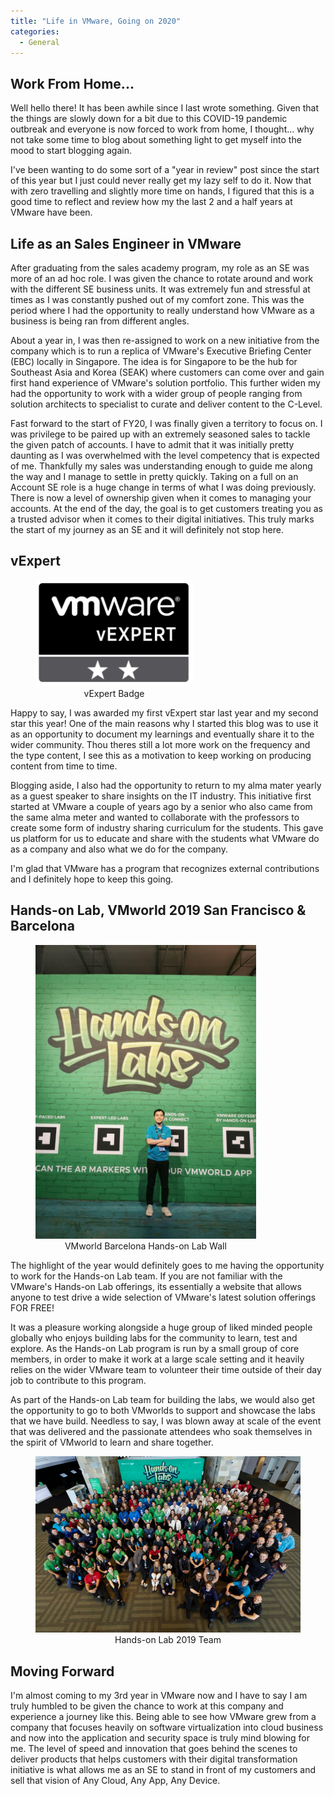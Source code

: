 ```yaml
---
title: "Life in VMware, Going on 2020"
categories: 
  - General
---
```


## Work From Home...
Well hello there! It has been awhile since I last wrote something. Given that the things are slowly down for a bit due to this COVID-19 pandemic outbreak and everyone is now forced to work from home, I thought... why not take some time to blog about something light to get myself into the mood to start blogging again. 

I've been wanting to do some sort of a "year in review" post since the start of this year but I just could never really get my lazy self to do it. Now that with zero travelling and slightly more time on hands, I figured that this is a good time to reflect and review how my the last 2 and a half years at VMware have been.

## Life as an Sales Engineer in VMware
After graduating from the sales academy program, my role as an SE was more of an ad hoc role. I was given the chance to rotate around and work with the different SE business units. It was extremely fun and stressful at times as I was constantly pushed out of my comfort zone. This was the period where I had the opportunity to really understand how VMware as a business is being ran from different angles.  

About a year in, I was then re-assigned to work on a new initiative from the company which is to run a replica of VMware's Executive Briefing Center (EBC) locally in Singapore. The idea is for Singapore to be the hub for Southeast Asia and Korea (SEAK) where customers can come over and gain first hand experience of VMware's solution portfolio. This further widen my  had the opportunity to work with a wider group of people ranging from solution architects to specialist to curate and deliver content to the C-Level.

Fast forward to the start of FY20, I was finally given a territory to focus on. I was privilege to be paired up with an extremely seasoned sales to tackle the given patch of accounts. I have to admit that it was initially pretty daunting as I was overwhelmed with the level competency that is expected of me. Thankfully my sales was understanding enough to guide me along the way and I manage to settle in pretty quickly. Taking on a full on an Account SE role is a huge change in terms of what I was doing previously. There is now a level of ownership given when it comes to managing your accounts. At the end of the day, the goal is to get customers treating you as a trusted advisor when it comes to their digital initiatives. This truly marks the start of my journey as an SE and it will definitely not stop here. 

## vExpert
<figure style="width: 50%" class="align-center">
  <a href="https://vexpert.vmware.com/directory/3194"><img src="/assets/images/2019-review/vExpert.png" alt="VMworld Barca 2019 HOL"></a>
  <figcaption style="text-align: center;">vExpert Badge</figcaption>
</figure> 

Happy to say, I was awarded my first vExpert star last year and my second star this year! One of the main reasons why I started this blog was to use it as an opportunity to document my learnings and eventually share it to the wider community. Thou theres still a lot more work on the frequency and the type content, I see this as a motivation to keep working on producing content from time to time.

Blogging aside, I also had the opportunity to return to my alma mater yearly as a guest speaker to share insights on the IT industry. This initiative first started at VMware a couple of years ago by a senior who also came from the same alma meter and wanted to collaborate with the professors to create some form of industry sharing curriculum for the students. This gave us platform for us to educate and share with the students what VMware do as a company and also what we do for the company.

I'm glad that VMware has a program that recognizes external contributions and I definitely hope to keep this going.

## Hands-on Lab, VMworld 2019 San Francisco & Barcelona
<figure style="width: 70%" class="align-center">
  <a href="/assets/images/2019-review/hol_vmworld2019_barca.jpg"><img src="/assets/images/2019-review/hol_vmworld2019_barca.jpg" alt="VMworld Barca 2019 HOL"></a>
  <figcaption style="text-align: center;">VMworld Barcelona Hands-on Lab Wall</figcaption>
</figure> 

The highlight of the year would definitely goes to me having the opportunity to work for the Hands-on Lab team. If you are not familiar with the VMware's Hands-on Lab offerings, its essentially a website that allows anyone to test drive a wide selection of VMware's latest solution offerings FOR FREE!

It was a pleasure working alongside a huge group of liked minded people globally who enjoys building labs for the community to learn, test and explore. As the Hands-on Lab program is run by a small group of core members, in order to make it work at a large scale setting and it heavily relies on the wider VMware team to volunteer their time outside of their day job to contribute to this program.

As part of the Hands-on Lab team for building the labs, we would also get the opportunity to go to both VMworlds to support and showcase the labs that we have build. Needless to say, I was blown away at scale of the event that was delivered and the passionate attendees who soak themselves in the spirit of VMworld to learn and share together.

<figure class="align-center">
  <a href="/assets/images/2019-review/hol-team-768x511.png"><img src="/assets/images/2019-review/hol-team-768x511.png" alt="VMworld US 2019 HOL"></a>
  <figcaption style="text-align: center;">Hands-on Lab 2019 Team</figcaption>
</figure> 

## Moving Forward
I'm almost coming to my 3rd year in VMware now and I have to say I am truly humbled to be given the chance to work at this company and experience a journey like this. Being able to see how VMware grew from a company that focuses heavily on software virtualization into cloud business and now into the application and security space is truly mind blowing for me. The level of speed and innovation that goes behind the scenes to deliver products that helps customers with their digital transformation initiative is what allows me as an SE to stand in front of my customers and sell that vision of Any Cloud, Any App, Any Device.
